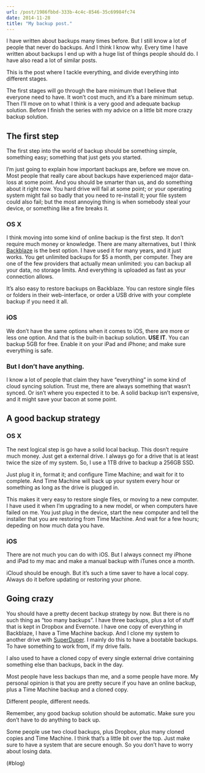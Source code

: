 ```yaml
---
url: /post/1986fbbd-333b-4c4c-8546-35c69984fc74
date: 2014-11-28
title: "My backup post."
---
```


I have written about backups many times before. But I still know a lot of people that never do backups. And I think I know why. Every time I have written about backups I end up with a huge list of things people should do. I have also read a lot of similar posts.



This is the post where I tackle everything, and divide everything into different stages.



The first stages will go through the bare minimum that I believe that everyone need to have. It won’t cost much, and it’s a bare minimum setup. Then I’ll move on to what I think is a very good and adequate backup solution. Before I finish the series with my advice on a little bit more crazy backup solution.



## The first step



The first step into the world of backup should be something simple, something easy; something that just gets you started.



I&#8217;m just going to explain how important backups are, before we move on. Most people that really care about backups have experienced major data-loss at some point. And you should be smarter than us, and do something about it right now. You hard drive will fail at some point; or your operating system might fail so badly that you need to re-install it; your file system could also fail; but the most annoying thing is when somebody steal your device, or something like a fire breaks it.



### OS X



I think moving into some kind of online backup is the first step. It don&#8217;t require much money or knowledge. There are many alternatives, but I think [Backblaze][1] is the best option. I have used it for many years, and it just works. You get unlimited backups for $5 a month, per computer. They are one of the few providers that actually mean unlimited: you can backup all your data, no storage limits. And everything is uploaded as fast as your connection allows.



It&#8217;s also easy to restore backups on Backblaze. You can restore single files or folders in their web-interface, or order a USB drive with your complete backup if you need it all.



### iOS



We don&#8217;t have the same options when it comes to iOS, there are more or less one option. And that is the built-in backup solution. **USE IT**. You can backup 5GB for free. Enable it on your iPad and iPhone; and make sure everything is safe.



### But I don&#8217;t have anything.



I know a lot of people that claim they have &#8220;everything&#8221; in some kind of cloud syncing solution. Trust me, there are always something that wasn&#8217;t synced. Or isn&#8217;t where you expected it to be. A solid backup isn&#8217;t expensive, and it might save your bacon at some point.



## A good backup strategy



### OS X



The next logical step is go have a solid local backup. This dosn&#8217;t require much money. Just get a external drive. I always go for a drive that is at least twice the size of my system. So, I use a 1TB drive to backup a 256GB SSD.



Just plug it in, format it; and configure Time Machine; and wait for it to complete. And Time Machine will back up your system every hour or something as long as the drive is plugged in.



This makes it very easy to restore single files, or moving to a new computer. I have used it when I&#8217;m upgrading to a new model, or when computers have failed on me. You just plug in the device, start the new computer and tell the installer that you are restoring from Time Machine. And wait for a few hours; depeding on how much data you have.



### iOS



There are not much you can do with iOS. But I always connect my iPhone and iPad to my mac and make a manual backup with iTunes once a month.



iCloud should be enough. But it&#8217;s such a time saver to have a local copy. Always do it before updating or restoring your phone.



## Going crazy



You should have a pretty decent backup strategy by now. But there is no such thing as &#8220;too many backups&#8221;. I have three backups, plus a lot of stuff that is kept in Dropbox and Evernote. I have one copy of everything in Backblaze, I have a Time Machine backup. And I clone my system to another drive with [SuperDuper][2]. I mainly do this to have a bootable backups. To have something to work from, if my drive fails.



I also used to have a cloned copy of every single external drive containing something else than backups, back in the day.



Most people have less backups than me, and a some people have more. My personal opinion is that you are pretty secure if you have an online backup, plus a Time Machine backup and a cloned copy.



Different people, different needs.



Remember, any good backup solution should be automatic. Make sure you don&#8217;t have to do anything to back up.



Some people use two cloud backups, plus Dropbox, plus many cloned copies and Time Machine. I think that&#8217;s a little bit over the top. Just make sure to have a system that are secure enough. So you don&#8217;t have to worry about losing data.



(#blog)



 [1]: https://www.backblaze.com

 [2]: http://www.shirt-pocket.com/SuperDuper/SuperDuperDescription.html